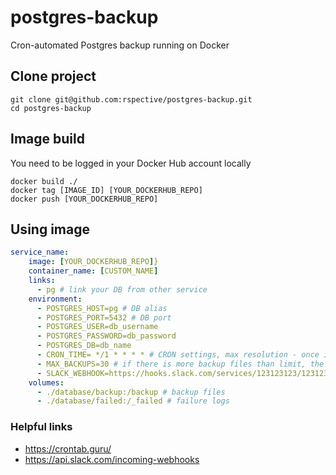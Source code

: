 # postgres-backup
Cron-automated Postgres backup running on Docker

## Clone project

```
git clone git@github.com:rspective/postgres-backup.git
cd postgres-backup
```

## Image build
You need to be logged in your Docker Hub account locally

```
docker build ./
docker tag [IMAGE_ID] [YOUR_DOCKERHUB_REPO]
docker push [YOUR_DOCKERHUB_REPO]

```

## Using image
```yaml
service_name:
    image: [YOUR_DOCKERHUB_REPO]}
    container_name: [CUSTOM_NAME]
    links:
      - pg # link your DB from other service
    environment:
      - POSTGRES_HOST=pg # DB alias
      - POSTGRES_PORT=5432 # DB port
      - POSTGRES_USER=db_username
      - POSTGRES_PASSWORD=db_password
      - POSTGRES_DB=db_name
      - CRON_TIME= */1 * * * * # CRON settings, max resolution - once in a minute
      - MAX_BACKUPS=30 # if there is more backup files than limit, the oldest one will be removed
      - SLACK_WEBHOOK=https://hooks.slack.com/services/123123123/123123123/kjqekqjweSAddaS23eadsDAS # if set you will see notifications from success and failure
    volumes:
      - ./database/backup:/backup # backup files
      - ./database/failed:/_failed # failure logs
```

### Helpful links
* https://crontab.guru/
* https://api.slack.com/incoming-webhooks
